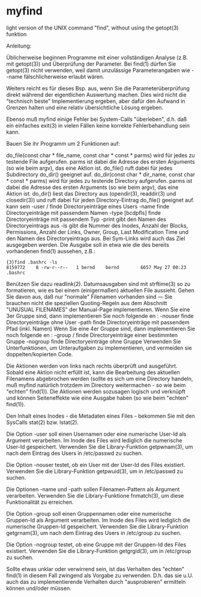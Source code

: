 # myfind
light version of the UNIX command "find", without using the getopt(3) funktion

Anleitung:

Üblicherweise beginnen Programme mit einer vollständigen Analyse (z.B. mit getopt(3)) und Überprüfung der Parameter. Bei find(1) dürfen Sie getopt(3) nicht verwenden, weil damit unzulässige Parameterangaben wie --name fälschlicherweise erlaubt wären.

Weiters reicht es für dieses Bsp. aus, wenn Sie die Parameterüberprüfung direkt während der eigentlichen Auswertung machen. Dies wird nicht die "technisch beste" Implementierung ergeben, aber dafür den Aufwand in Grenzen halten und eine relativ übersichtliche Lösung ergeben.

Ebenso muß myfind einige Fehler bei System-Calls "überleben", d.h. daß ein einfaches exit(3) in vielen Fällen keine korrekte Fehlerbehandlung sein kann.

Bauen Sie ihr Programm um 2 Funktionen auf:

do_file(const char * file_name, const char * const * parms)
wird für jedes zu testende File aufgerufen. parms ist dabei die Adresse des ersten Arguments (so wie beim argv), das eine Aktion ist. do_file() ruft dabei für jedes Subdirectory do_dir() geeignet auf.
do_dir(const char * dir_name, const char * const * parms)
wird für jedes zu testende Directory aufgerufen. parms ist dabei die Adresse des ersten Arguments (so wie beim argv), das eine Aktion ist. do_dir() liest das Directory aus (opendir(3), readdir(3) und closedir(3)) und ruft dabei für jeden Directory-Eintrag do_file() geeignet auf.
<aktion> kann sein
-user	<name>/<uid>	finde Directoryeinträge eines Users
-name	<pattern>	finde Directoryeinträge mit passendem Namen
-type	[bcdpfls]	finde Directoryeinträge mit passendem Typ
-print		gibt den Namen des Directoryeintrags aus
-ls		gibt die Nummer des Inodes, Anzahl der Blocks, Permissions, Anzahl der Links, Owner, Group, Last Modification Time und den Namen des Directoryeintrags aus. Bei Sym-Links wird auch das Ziel ausgegeben werden. Die Ausgabe soll in etwa wie die des bereits vorhandenen find(1) aussehen, z.B.:

    {3}find .bashrc -ls 
    8159772    8 -rw-r--r--   1 bernd    bernd        6657 May 27 00:23 .bashrc
              
Benützen Sie dazu readlink(2). Datumsausgaben sind mit strftime(3) so zu formatieren, wie es bei einem (einigermaßen) aktuellen File aussieht. Gehen Sie davon aus, daß nur "normale" Filenamen vorhanden sind — Sie brauchen nicht die speziellen Quoting-Regeln aus dem Abschnitt "UNUSUAL FILENAMES" der Manual-Page implementieren.
Wenn Sie eine 3er Gruppe sind, dann implementieren Sie noch folgende <aktion>en :
-nouser		finde Directoryeinträge ohne User
-path	<pattern>	finde Directoryeinträge mit passendem Pfad (inkl. Namen)
Wenn Sie eine 4er Gruppe sind, dann implementieren Sie noch folgende <aktion>en :
-group	<name>/<gid>	finde Directoryeinträge einer bestimmten Gruppe
-nogroup		finde Directoryeinträge ohne Gruppe
Verwenden Sie Unterfunktionen, um Unteraufgaben zu implementieren, und vermeiden sie doppelten/kopierten Code.

Die Aktionen werden von links nach rechts überprüft und ausgeführt. Sobald eine Aktion nicht erfüllt ist, kann die Bearbeitung des aktuellen Filenamens abgebrochen werden (sollte es sich um eine Directory handeln, muß myfind natürlich trotzdem im Directory weitermachen - so wie beim "echten" find(1)). Die Aktionen werden sozusagen logisch und verknüpft und können Seiteneffekte wie eine Ausgabe haben (so wie beim "echten" find(1)).

Den Inhalt eines Inodes - die Metadaten eines Files - bekommen Sie mit den SysCalls stat(2) bzw. lstat(2).

Die Option -user soll einen Usernamen oder eine numerische User-Id als Argument verarbeiten. Im Inode des Files wird lediglich die numerische User-Id gespeichert. Verwenden Sie die Library-Funktion getpwnam(3), um nach dem Eintrag des Users in /etc/passwd zu suchen.

Die Option -nouser testet, ob ein User mit der User-Id des Files existiert. Verwenden Sie die Library-Funktion getpwuid(3), um in /etc/passwd zu suchen.

Die Optionen -name und -path sollen Filenamen-Pattern als Argument verarbeiten. Verwenden Sie die Library-Funktione fnmatch(3), um diese Funktionalität zu erreichen.

Die Option -group soll einen Gruppennamen oder eine numerische Gruppen-Id als Argument verarbeiten. Im Inode des Files wird lediglich die numerische Gruppen-Id gespeichert. Verwenden Sie die Library-Funktion getgrnam(3), um nach dem Eintrag des Users in /etc/group zu suchen.

Die Option -nogroup testet, ob eine Gruppe mit der Gruppen-Id des Files existiert. Verwenden Sie die Library-Funktion getgrgid(3), um in /etc/group zu suchen.

Sollte etwas unklar oder verwirrend sein, ist das Verhalten des "echten" find(1) in diesem Fall zwingend als Vorgabe zu verwenden. D.h. das sie u.U. auch das zu implementierende Verhalten durch "ausprobieren" ermitteln können und/oder müssen.
